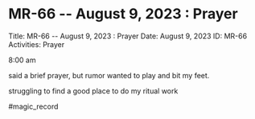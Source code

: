 # MR-66 -- August 9, 2023 : Prayer

Title: MR-66 -- August 9, 2023 : Prayer
Date: August 9, 2023
ID: MR-66
Activities: Prayer

8:00 am

said a brief prayer, but rumor wanted to play and bit my feet.

struggling to find a good place to do my ritual work

#magic_record
